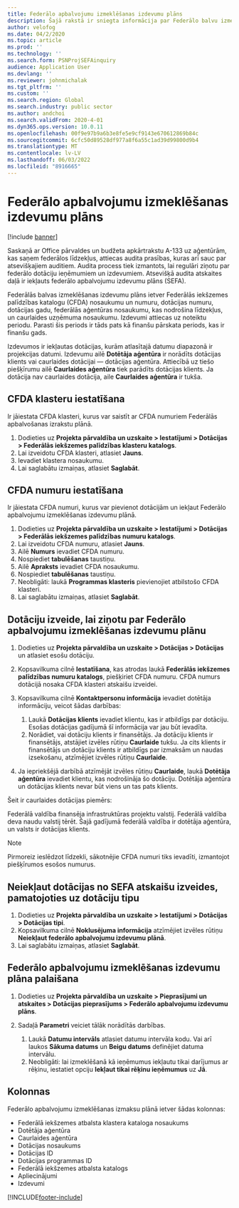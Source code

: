 ```yaml
---
title: Federālo apbalvojumu izmeklēšanas izdevumu plāns
description: Šajā rakstā ir sniegta informācija par Federālo balvu izmeklēšanas izdevumu grafiku.
author: velofog
ms.date: 04/2/2020
ms.topic: article
ms.prod: ''
ms.technology: ''
ms.search.form: PSNProjSEFAinquiry
audience: Application User
ms.devlang: ''
ms.reviewer: johnmichalak
ms.tgt_pltfrm: ''
ms.custom: ''
ms.search.region: Global
ms.search.industry: public sector
ms.author: andchoi
ms.search.validFrom: 2020-4-01
ms.dyn365.ops.version: 10.0.11
ms.openlocfilehash: 00f9e97b9a6b3e8fe5e9cf9143e670612869b84c
ms.sourcegitcommit: 6cfc50d89528df977a8f6a55c1ad39d99800d9b4
ms.translationtype: MT
ms.contentlocale: lv-LV
ms.lasthandoff: 06/03/2022
ms.locfileid: "8916665"
---
```

# <a name="schedule-of-expenditures-of-federal-awards-inquiry"></a>Federālo apbalvojumu izmeklēšanas izdevumu plāns

[!include [banner](../includes/banner.md)]

Saskaņā ar Office pārvaldes un budžeta apkārtrakstu A-133 uz aģentūrām, kas saņem federālos līdzekļus, attiecas audita prasības, kuras arī sauc par atsevišķajiem auditiem. Audita process tiek izmantots, lai regulāri ziņotu par federālo dotāciju ieņēmumiem un izdevumiem. Atsevišķā audita atskaites daļā ir iekļauts federālo apbalvojumu izdevumu plāns (SEFA).

Federālās balvas izmeklēšanas izdevumu plāns ietver Federālās iekšzemes palīdzības katalogu (CFDA) nosaukumu un numuru, dotācijas numuru, dotācijas gadu, federālās aģentūras nosaukumu, kas nodrošina līdzekļus, un caurlaides uzņēmuma nosaukumu. Izdevumi attiecas uz noteiktu periodu. Parasti šis periods ir tāds pats kā finanšu pārskata periods, kas ir finanšu gads.

Izdevumos ir iekļautas dotācijas, kurām atlasītajā datumu diapazonā ir projekcijas datumi. Izdevumu ailē **Dotētāja aģentūra** ir norādīts dotācijas klients vai caurlaides dotācijai — dotācijas aģentūra. Attiecībā uz tiešo piešķīrumu ailē **Caurlaides aģentūra** tiek parādīts dotācijas klients. Ja dotācija nav caurlaides dotācija, aile **Caurlaides aģentūra** ir tukša.

## <a name="set-up-the-cfda-clusters"></a>CFDA klasteru iestatīšana

Ir jāiestata CFDA klasteri, kurus var saistīt ar CFDA numuriem Federālās apbalvošanas izrakstu plānā.

1. Dodieties uz **Projekta pārvaldība un uzskaite \> Iestatījumi \> Dotācijas \> Federālās iekšzemes palīdzības klasteru katalogs**.
2. Lai izveidotu CFDA klasteri, atlasiet **Jauns**.
3. Ievadiet klastera nosaukumu.
4. Lai saglabātu izmaiņas, atlasiet **Saglabāt**.

## <a name="set-up-cfda-numbers"></a>CFDA numuru iestatīšana

Ir jāiestata CFDA numuri, kurus var pievienot dotācijām un iekļaut Federālo apbalvojumu izmeklēšanas izdevumu plānā.

1. Dodieties uz **Projekta pārvaldība un uzskaite \> Iestatījumi \> Dotācijas \> Federālās iekšzemes palīdzības numuru katalogs**.
2. Lai izveidotu CFDA numuru, atlasiet **Jauns**.
3. Ailē **Numurs** ievadiet CFDA numuru.
4. Nospiediet **tabulēšanas** taustiņu.
5. Ailē **Apraksts** ievadiet CFDA nosaukumu.
6. Nospiediet **tabulēšanas** taustiņu.
7. Neobligāti: laukā **Programmas klasteris** pievienojiet atbilstošo CFDA klasteri.
8. Lai saglabātu izmaiņas, atlasiet **Saglabāt**.

## <a name="set-up-grants-to-report-for-the-schedule-of-expenditures-of-federal-awards-inquiry"></a>Dotāciju izveide, lai ziņotu par Federālo apbalvojumu izmeklēšanas izdevumu plānu

1. Dodieties uz **Projekta pārvaldība un uzskaite \> Dotācijas \> Dotācijas** un atlasiet esošu dotāciju.
2. Kopsavilkuma cilnē **Iestatīšana**, kas atrodas laukā **Federālās iekšzemes palīdzības numuru katalogs**, piešķiriet CFDA numuru. CFDA numurs dotācijā nosaka CFDA klasteri atskaišu izveidei.
3. Kopsavilkuma cilnē **Kontaktpersonu informācija** ievadiet dotētāja informāciju, veicot šādas darbības:

    1. Laukā **Dotācijas klients** ievadiet klientu, kas ir atbildīgs par dotāciju. Esošas dotācijas gadījumā šī informācija var jau būt ievadīta.
    2. Norādiet, vai dotāciju klients ir finansētājs. Ja dotāciju klients ir finansētājs, atstājiet izvēles rūtiņu **Caurlaide** tukšu. Ja cits klients ir finansētājs un dotāciju klients ir atbildīgs par izmaksām un naudas izsekošanu, atzīmējiet izvēles rūtiņu **Caurlaide**.

4. Ja iepriekšējā darbībā atzīmējāt izvēles rūtiņu **Caurlaide**, laukā **Dotētāja aģentūra** ievadiet klientu, kas nodrošināja šo dotāciju. Dotētāja aģentūra un dotācijas klients nevar būt viens un tas pats klients.

Šeit ir caurlaides dotācijas piemērs:

Federālā valdība finansēja infrastruktūras projektu valstij. Federālā valdība deva naudu valstij tērēt. Šajā gadījumā federālā valdība ir dotētāja aģentūra, un valsts ir dotācijas klients.

> [!NOTE] 
> Pirmoreiz ieslēdzot līdzekli, sākotnējie CFDA numuri tiks ievadīti, izmantojot piešķīrumos esošos numurus.

## <a name="exclude-grants-from-sefa-reporting-based-on-the-grant-type"></a>Neiekļaut dotācijas no SEFA atskaišu izveides, pamatojoties uz dotāciju tipu

1. Dodieties uz **Projekta pārvaldība un uzskaite \> Iestatījumi \> Dotācijas \> Dotācijas tipi**.
2. Kopsavilkuma cilnē **Noklusējuma informācija** atzīmējiet izvēles rūtiņu **Neiekļaut federālo apbalvojumu izdevumu plānā**.
3. Lai saglabātu izmaiņas, atlasiet **Saglabāt**.

## <a name="run-the-schedule-of-expenditures-of-federal-awards-inquiry"></a>Federālo apbalvojumu izmeklēšanas izdevumu plāna palaišana

1. Dodieties uz **Projekta pārvaldība un uzskaite \> Pieprasījumi un atskaites \> Dotācijas pieprasījums \> Federālo apbalvojumu izdevumu plāns**.
2. Sadaļā **Parametri** veiciet tālāk norādītās darbības.

    1. Laukā **Datumu intervāls** atlasiet datumu intervāla kodu. Vai arī laukos **Sākuma datums** un **Beigu datums** definējiet datuma intervālu.
    2. Neobligāti: lai izmeklēšanā kā ieņēmumus iekļautu tikai darījumus ar rēķinu, iestatiet opciju **Iekļaut tikai rēķinu ieņēmumus** uz **Jā**.

## <a name="columns"></a>Kolonnas

Federālo apbalvojumu izmeklēšanas izmaksu plānā ietver šādas kolonnas:

- Federālā iekšzemes atbalsta klastera kataloga nosaukums
- Dotētāja aģentūra
- Caurlaides aģentūra
- Dotācijas nosaukums
- Dotācijas ID
- Dotācijas programmas ID
- Federālā iekšzemes atbalsta katalogs
- Apliecinājumi
- Izdevumi


[!INCLUDE[footer-include](../includes/footer-banner.md)]